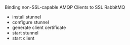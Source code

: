 Binding non-SSL-capable AMQP Clients to SSL RabbitMQ
- install stunnel
- configure stunnel
- generate client certificate
- start stunnel
- start client